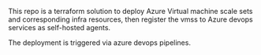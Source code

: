 This repo is a terraform solution to deploy Azure Virtual machine scale sets and corresponding infra resources, then register the vmss to Azure devops services as self-hosted agents.

The deployment is triggered via azure devops pipelines.